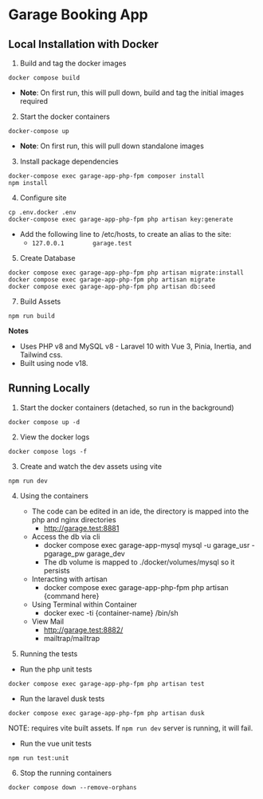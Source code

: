# Garage Booking App

## Local Installation with Docker

1. Build and tag the docker images

```
docker compose build
```

-   **Note**: On first run, this will pull down, build and tag the initial images required

2. Start the docker containers

```
docker-compose up
```

-   **Note**: On first run, this will pull down standalone images

3. Install package dependencies

```
docker-compose exec garage-app-php-fpm composer install
npm install
```

4. Configure site

```
cp .env.docker .env
docker-compose exec garage-app-php-fpm php artisan key:generate
```

-   Add the following line to /etc/hosts, to create an alias to the site:
    -   `127.0.0.1        garage.test`

5. Create Database

```
docker compose exec garage-app-php-fpm php artisan migrate:install
docker compose exec garage-app-php-fpm php artisan migrate
docker compose exec garage-app-php-fpm php artisan db:seed
```

7. Build Assets

```
npm run build
```

**Notes**

-   Uses PHP v8 and MySQL v8 - Laravel 10 with Vue 3, Pinia, Inertia, and Tailwind css.
-   Built using node v18.

## Running Locally

1. Start the docker containers (detached, so run in the background)

```
docker compose up -d
```

2. View the docker logs

```
docker compose logs -f
```

3. Create and watch the dev assets using vite

```
npm run dev
```

4. Using the containers

    - The code can be edited in an ide, the directory is mapped into the php and nginx directories
        - http://garage.test:8881
    - Access the db via cli
        - docker compose exec garage-app-mysql mysql -u garage_usr -pgarage_pw garage_dev
        - The db volume is mapped to ./docker/volumes/mysql so it persists
    - Interacting with artisan
        - docker compose exec garage-app-php-fpm php artisan {command here}
    - Using Terminal within Container
        - docker exec -ti {container-name} /bin/sh
    - View Mail
        - http://garage.test:8882/
        - mailtrap/mailtrap

5. Running the tests

-   Run the php unit tests

```
docker compose exec garage-app-php-fpm php artisan test
```

-   Run the laravel dusk tests

```
docker compose exec garage-app-php-fpm php artisan dusk
```

NOTE: requires vite built assets. If `npm run dev` server is running, it will fail.

-   Run the vue unit tests

```
npm run test:unit
```

6. Stop the running containers

```
docker compose down --remove-orphans
```

